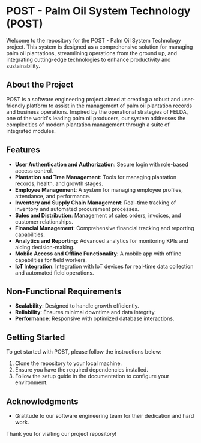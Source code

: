 # POST - Palm Oil System Technology (POST)

Welcome to the repository for the POST - Palm Oil System Technology project. This system is designed as a comprehensive solution for managing palm oil plantations, streamlining operations from the ground up, and integrating cutting-edge technologies to enhance productivity and sustainability.

## About the Project

POST is a software engineering project aimed at creating a robust and user-friendly platform to assist in the management of palm oil plantation records and business operations. Inspired by the operational strategies of FELDA, one of the world's leading palm oil producers, our system addresses the complexities of modern plantation management through a suite of integrated modules.

## Features

- **User Authentication and Authorization**: Secure login with role-based access control.
- **Plantation and Tree Management**: Tools for managing plantation records, health, and growth stages.
- **Employee Management**: A system for managing employee profiles, attendance, and performance.
- **Inventory and Supply Chain Management**: Real-time tracking of inventory and automated procurement processes.
- **Sales and Distribution**: Management of sales orders, invoices, and customer relationships.
- **Financial Management**: Comprehensive financial tracking and reporting capabilities.
- **Analytics and Reporting**: Advanced analytics for monitoring KPIs and aiding decision-making.
- **Mobile Access and Offline Functionality**: A mobile app with offline capabilities for field workers.
- **IoT Integration**: Integration with IoT devices for real-time data collection and automated field operations.

## Non-Functional Requirements

- **Scalability**: Designed to handle growth efficiently.
- **Reliability**: Ensures minimal downtime and data integrity.
- **Performance**: Responsive with optimized database interactions.

## Getting Started

To get started with POST, please follow the instructions below:

1. Clone the repository to your local machine.
2. Ensure you have the required dependencies installed.
3. Follow the setup guide in the documentation to configure your environment.

## Acknowledgments

- Gratitude to our software engineering team for their dedication and hard work.

Thank you for visiting our project repository!

